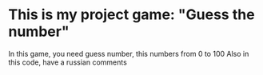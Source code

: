 # This is my project game: "Guess the number"
In this game, you need guess number, this numbers from 0 to 100
Also in this code, have a russian comments
